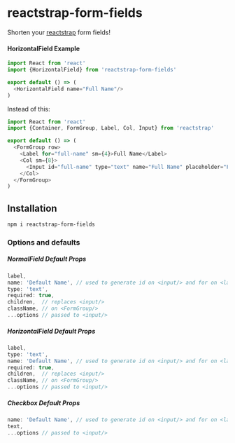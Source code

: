 # reactstrap-form-fields
Shorten your [reactstrap](https://github.com/reactstrap/reactstrap) form fields!

#### HorizontalField Example
```js
import React from 'react'
import {HorizontalField} from 'reactstrap-form-fields'

export default () => (
  <HorizontalField name="Full Name"/>
)
```

Instead of this:

```js
import React from 'react'
import {Container, FormGroup, Label, Col, Input} from 'reactstrap'

export default () => (
  <FormGroup row>
    <Label for="full-name" sm={4}>Full Name</Label>
    <Col sm={8}>
      <Input id="full-name" type="text" name="Full Name" placeholder="Full Name" aria-label="Full Name" required={true}/>
    </Col>
  </FormGroup>
)
```

## Installation

```bash
npm i reactstrap-form-fields
```

### Options and defaults

##### NormalField Default Props
```js
label,
name: 'Default Name', // used to generate id on <input/> and for on <label/>
type: 'text',
required: true,
children,  // replaces <input/>
className, // on <FormGroup/>
...options // passed to <input/>
```


##### HorizontalField Default Props
```js
label,
type: 'text',
name: 'Default Name', // used to generate id on <input/> and for on <label/>
required: true,
children,  // replaces <input/>
className, // on <FormGroup/>
...options // passed to <input/>
```

##### Checkbox Default Props
```js
name: 'Default Name', // used to generate id on <input/> and for on <label/>
text,
...options // passed to <input/>
```
